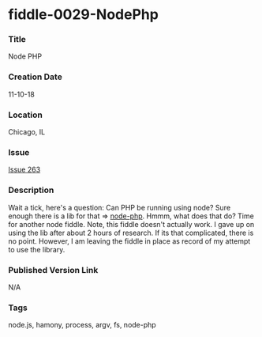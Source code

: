 fiddle-0029-NodePhp
======

### Title

Node PHP


### Creation Date

11-10-18


### Location

Chicago, IL


### Issue

[Issue 263](https://github.com/bradyhouse/house/issues/263)


### Description

Wait a tick, here's a question:  Can PHP be running using node?  Sure enough there is a lib for that => 
[node-php](https://www.npmjs.com/package/node-php).  Hmmm, what does that do?  Time for another node fiddle. Note,
this fiddle doesn't actually work.  I gave up on using the lib after about 2 hours of research.  If its that
complicated, there is no point.  However, I am leaving the fiddle in place as record of my attempt to use
the library.


### Published Version Link

N/A


### Tags

node.js, hamony, process, argv, fs, node-php
